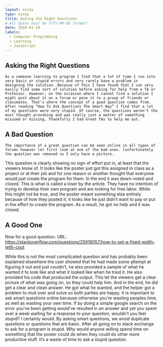 ```yaml
---
layout: essay
type: essay
title: Asking the Right Questions
# All dates must be YYYY-MM-DD format!
date: 2018-01-19
labels:
  - Computer Programming
  - Learning
  - JavaScript
---
```


## Asking the Right Questions
	As a someone learning to program I find that a lot of time I run into very basic or stupid errors and very rarely have a problem in designing the solution. Because of this I have found that I can very easily find some sort of solution before asking for help from a TA or Professor. However, on the occasion where I cannot find a solution I might post about it on a forum or pose it to a group of friends or classmates. That’s where the concept of a good question comes from. After reading “How To Ask Questions The Smart Way” I find that a lot of my questions were very stupid. Of course, the questions weren’t the most thought provoking and was really just a matter of something misused or missing. Thankfully I had Great TAs to help me out. 

## A Bad Question
	The importance of a great question can be seen online in all types of forums however let first look at one of the bad ones. (unfortunately the question was removed so I only have a picture.
This question is clearly showing no sign of effort put in, at least that the viewers know of. It looks like the poster just got this assigned in class as a project or at their job and for one reason or another thought that everyone would just create the program for them. In the end it was down-voted and closed. This is what is called a loser by the article. They have no intention of trying to develop their own program and are looking for free labor. While this might not be true, and the poster meant something else entirely because of how they posted it, it looks like he just didn’t want to pay or put in the effort to create the program. As a result, he got no help and it was closed.

## A Good One
Now for a good question. URL: https://stackoverflow.com/questions/25918057/how-to-set-a-fixed-width-with-cout

While this is not the most complicated question and has probably been explained elsewhere the user showed that he had made some attempt at figuring it out and just couldn’t, he also provided a sample of what he wanted it to look like and what it looked like when he tried it. He also provided his code that produced the output. This let the viewers get a clear picture of what was going on, so they could help him. And in the end, he did get a clear and clean answer. He got what he wanted, and the helper got a problem to mull over and solve so both parties are happy.
It is important to ask smart questions online because otherwise you’re wasting peoples time, as well as wasting your own time. If by doing a simple google search on the error you’ve been getting would’ve resulted in an answer and yet you spent over a week waiting for a response to your question, wouldn’t you feel stupid? I certainly would. By asking smart questions, we avoid duplicate questions or questions that are basic. After all going on to stack exchange to ask for a program is stupid. Why would anyone willing spend time on something that the poster could do when they could do other more productive stuff. It’s a waste of time to ask a stupid question.
